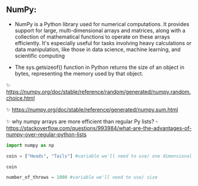 ## NumPy:

* NumPy is a Python library used for numerical computations. 
It provides support for large, multi-dimensional arrays and matrices, along with a collection of mathematical functions to operate on these arrays efficiently. 
It's especially useful for tasks involving heavy calculations or data manipulation, like those in data science, machine learning, and scientific computing

* The sys.getsizeof() function in Python returns the size of an object in bytes, representing the memory used by that object.

:sparkles: https://numpy.org/doc/stable/reference/random/generated/numpy.random.choice.html

:sparkles: https://numpy.org/doc/stable/reference/generated/numpy.sum.html

:sparkles: why numpy arrays are more efficient than regular Py lists? - https://stackoverflow.com/questions/993984/what-are-the-advantages-of-numpy-over-regular-python-lists

```py
import numpy as np
```

```py
coin = ["Heads", "Tails"] #variable we'll need to use/ one dimensional array == list/ this is parameter a

coin
```

```py
number_of_throws = 1000 #variable we'll need to use/ size
```

